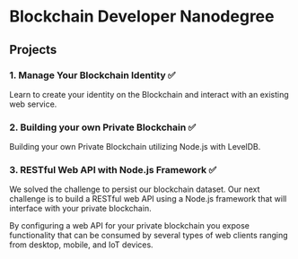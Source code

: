 # Blockchain Developer Nanodegree

## Projects

### 1. Manage Your Blockchain Identity ✅

Learn to create your identity on the Blockchain and interact with an existing web service.

### 2. Building your own Private Blockchain ✅

Building your own Private Blockchain utilizing Node.js with LevelDB.

### 3. RESTful Web API with Node.js Framework ✅

We solved the challenge to persist our blockchain dataset. Our next challenge is to build a RESTful web API using a Node.js framework that will interface with your private blockchain.

By configuring a web API for your private blockchain you expose functionality that can be consumed by several types of web clients ranging from desktop, mobile, and IoT devices.